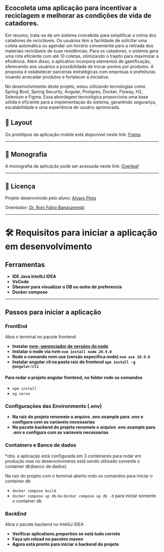 ## Ecocoleta uma aplicação para incentivar a reciclagem e melhorar as condições de vida de catadores.

Em resumo, trata-se de um sistema concebido para simplificar a rotina dos catadores de recicláveis. Os usuários têm a facilidade de solicitar uma coleta automática ou agendar um horário conveniente para a retirada dos materiais recicláveis de suas residências. Para os catadores, o sistema gera uma rota eficiente com até 10 coletas, otimizando o trajeto para maximizar a eficiência. Além disso, o aplicativo incorpora elementos de gamificação, oferecendo aos usuários a possibilidade de trocar pontos por produtos. A proposta é estabelecer parcerias estratégicas com empresas e prefeituras visando arrecadar produtos e fortalecer a iniciativa.

No desenvolvimento deste projeto, estou utilizando tecnologias como Spring Boot, Spring Security, Angular, Postgres, Docker, Flyway, H2, Selenium e Figma. Essa abordagem tecnológica proporciona uma base sólida e eficiente para a implementação do sistema, garantindo segurança, escalabilidade e uma experiência de usuário aprimorada.

## 🎨 Layout

Os protótipos da aplicação mobile está disponível neste link: <a href="https://www.figma.com/file/zUN6WoN3BdO9aAqyzo9mKJ/EcoColeta?type=design&node-id=2-3&mode=design">Figma</a>

---

<!-- ## 📄 Documentação

A documentação das funcionalidades da aplicação pode ser acessada neste link: <a href="https://trello.com/b/O0lGCsKb/api-voll-med">Trello</a>

--- -->

## 📄 Monografia

A monografia da aplicação pode ser acessada neste link: <a href="https://www.overleaf.com/read/wxcpphrptgfw#2d441f">Overleaf</a>

---

## 📝 Licença

Projeto desenvolvido pelo aluno: [Alvaro Pires](https://github.com/alguipires)

Orientador: [Dr. Roni Fabio Banaszewski](https://ronifabio.github.io/)

---

<!-- ## 🛠 Tecnologias

As seguintes tecnologias foram utilizadas no desenvolvimento da API Rest do projeto:

- **[Java 17](https://www.oracle.com/java)**
- **[Spring Boot 3](https://spring.io/projects/spring-boot)**
- **[Maven](https://maven.apache.org)**
- **[MySQL](https://www.mysql.com)**
- **[Hibernate](https://hibernate.org)**
- **[Flyway](https://flywaydb.org)**
- **[Lombok](https://projectlombok.org)**

--- -->

# 🛠 Requisitos para iniciar a aplicação em desenvolvimento

## Ferramentas

- **IDE Java IntelliJ IDEA**
- **VsCode**
- **Dbeaver para visualizar o DB ou outro de preferencia**
- **Docker compose**

---

## Passos para iniciar a aplicação

### FrontEnd

Abra o terminal no pacote frontend

- **Instalar [nvm -gerenciador de versões do node](https://github.com/nvm-sh/nvm)**
- **Instalar o node via nvm `nvm install node 20.9.0`**
- **Rode o comando nvm use (versão especifica node) `nvm use 20.9.0`**
- **Instalar angular cli na pasta raiz do frontend `npm install -g @angular/cli`**

#### Para rodar o projeto angular frontend, no folder rode os comandos

- `npm install`
- `ng serve`

### Configurações das Environments (.env)

- **Na raiz do projeto renomeie o arquivo .env.example para .env e configura com as variaveis necessarias**
- **No pacote backend do projeto renomeie o arquivo .env.example para .env e configura com as variaveis necessarias**

### Containers e Banco de dados

\*obs. a aplicação está configurada em 3 conteineres para rodar em produção mas no desenvolvimento está sendo utilizado somente o container db(banco de dados).

Na raiz do projeto com o terminal aberto rodo os comandos para iniciar o container db

- `docker compose build`
- `docker compose up db` ou `docker compose up db -d` para iniciar somente o container db

### BackEnd

Abra o pacote backend no IntelliJ IDEA

- **Verificar aplications.properties se está tudo correto**
- **Faça um reload no pacotes maven**
- **Agora está pronto para iniciar o backend do projeto**
